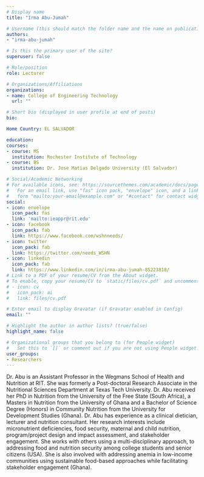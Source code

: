 ```yaml
---
# Display name
title: "Irma Abu-Jumah"

# Username (this should match the folder name and the name on publications)
authors:
- "irma-abu-jumah"

# Is this the primary user of the site?
superuser: false

# Role/position
role: Lecturer

# Organizations/Affiliations
organizations:
- name: College of Engineering Technology
  url: ""

# Short bio (displayed in user profile at end of posts)
bio: 

Home Country: EL SALVADOR

education:
courses:
- course: MS
  institution: Rochester Institute of Technology
- course: BS
  institution: Dr. Jose Matias Delgado University (El Salvador)

# Social/Academic Networking
# For available icons, see: https://sourcethemes.com/academic/docs/page-builder/#icons
#   For an email link, use "fas" icon pack, "envelope" icon, and a link in the
#   form "mailto:your-email@example.com" or "#contact" for contact widget.
social:
- icon: envelope
  icon_pack: fas
  link: 'mailto:ieappr@rit.edu'
- icon: facebook
  icon_pack: fab
  link: https://www.facebook.com/wshnneeds/
- icon: twitter
  icon_pack: fab
  link: https://twitter.com/needs_WSHN
- icon: linkedin
  icon_pack: fab
  link: https://www.linkedin.com/in/irma-abu-jumah-85223818/
# Link to a PDF of your resume/CV from the About widget.
# To enable, copy your resume/CV to `static/files/cv.pdf` and uncomment the lines below.
# - icon: cv
#   icon_pack: ai
#   link: files/cv.pdf

# Enter email to display Gravatar (if Gravatar enabled in Config)
email: ""

# Highlight the author in author lists? (true/false)
highlight_name: false

# Organizational groups that you belong to (for People widget)
#   Set this to `[]` or comment out if you are not using People widget.
user_groups:
- Researchers
---
```


Dr. Abu is an Assistant Professor in the Wegmans School of Health and Nutrition at RIT. She was formerly a Post-doctoral Research Associate in the Nutritional Sciences Department at Texas Tech University. Dr. Abu received her PhD in Nutrition from the University of the Free State (South Africa), a Masters in Nutrition from the University of Ghana and a Bachelor of Science Degree (Honors) in Community Nutrition from the University for Development Studies (Ghana).
Dr. Abu has experience as a clinical dietician, lecturer and nutrition consultant. Her research interests include micronutrient deficiencies, food security, maternal and child nutrition, program/project design and impact assessment, and stakeholder engagement. She works with others using a multi-disciplinary approach, to addressing food and nutrition security among college students and senior citizens (USA). She is also involved with addressing anemia in low-income communities using sustainable food-based approaches while facilitating stakeholder engagement (Ghana).
